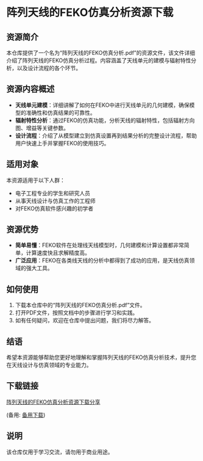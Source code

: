 # 阵列天线的FEKO仿真分析资源下载

## 资源简介

本仓库提供了一个名为“阵列天线的FEKO仿真分析.pdf”的资源文件，该文件详细介绍了阵列天线的FEKO仿真分析过程。内容涵盖了天线单元的建模与辐射特性分析，以及设计流程的各个环节。

## 资源内容概述

- **天线单元建模**：详细讲解了如何在FEKO中进行天线单元的几何建模，确保模型的准确性和仿真结果的可靠性。
- **辐射特性分析**：通过FEKO的仿真功能，分析天线的辐射特性，包括辐射方向图、增益等关键参数。
- **设计流程**：介绍了从模型建立到仿真设置再到结果分析的完整设计流程，帮助用户快速上手并掌握FEKO的使用技巧。

## 适用对象

本资源适用于以下人群：

- 电子工程专业的学生和研究人员
- 从事天线设计与仿真工作的工程师
- 对FEKO仿真软件感兴趣的初学者

## 资源优势

- **简单易懂**：FEKO软件在处理线天线模型时，几何建模和计算设置都非常简单，计算速度快且求解精度高。
- **广泛应用**：FEKO在各类线天线的分析中都得到了成功的应用，是天线仿真领域的强大工具。

## 如何使用

1. 下载本仓库中的“阵列天线的FEKO仿真分析.pdf”文件。
2. 打开PDF文件，按照文档中的步骤进行学习和实践。
3. 如有任何疑问，欢迎在仓库中提出问题，我们将尽力解答。

## 结语

希望本资源能够帮助您更好地理解和掌握阵列天线的FEKO仿真分析技术，提升您在天线设计与仿真领域的专业能力。

## 下载链接
[阵列天线的FEKO仿真分析资源下载分享]() 

(备用: [备用下载](https://pan.baidu.com/s/1H1EuBp1yGpmcU0SQEVuyQA?pwd=1234))

## 说明

该仓库仅用于学习交流，请勿用于商业用途。
